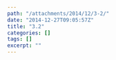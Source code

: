 ```yaml
---
path: "/attachments/2014/12/3-2/"
date: "2014-12-27T09:05:57Z"
title: "3.2"
categories: []
tags: []
excerpt: ""
---
```


